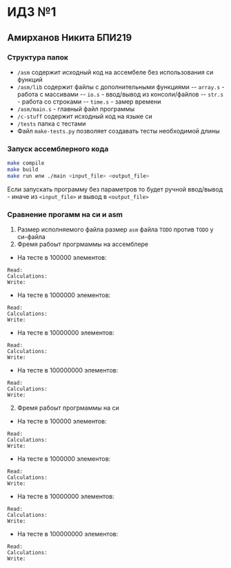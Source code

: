 # ИДЗ №1
## Амирханов Никита БПИ219

### Структура папок
 - `/asm` содержит исходный код на ассембеле без использования си функций
 - `/asm/lib` содержит файлы с дополнительными функциями
 -- `array.s` - работа с массивами
 -- `io.s` - ввод/вывод из консоли/файлов
 -- `str.s` - работа со строками
 -- `time.s` - замер времени
 - `/asm/main.s` - главный файл программы
 - `/c-stuff` содержит исходный код на языке си
 - `/tests` папка с тестами
 - Файл `make-tests.py` позволяет создавать тесты необходимой длины

### Запуск ассемблерного кода
```sh
make compile
make build
make run или ./main <input_file> <output_file>
```
Если запускать программу без параметров то будет ручной ввод/вывод - иначе из `<input_file>` и вывод в `<output_file>`

### Сравнение прогамм на си и asm
1. Размер исполняемого файла
размер `asm` файла `TODO` против `TODO` у си-файла
2. Фремя рабоыт прогрмаммы на ассемблере
 - На тесте в 100000 элементов:
 ```
 Read: 
 Calculations:
 Write:
 ```
  - На тесте в 1000000 элементов:
 ```
 Read: 
 Calculations:
 Write:
 ```
  - На тесте в 10000000 элементов:
 ```
 Read: 
 Calculations:
 Write:
 ```
  - На тесте в 100000000 элементов:
 ```
 Read: 
 Calculations:
 Write:
 ```
 2. Фремя рабоыт прогрмаммы на си
 - На тесте в 100000 элементов:
 ```
 Read: 
 Calculations:
 Write:
 ```
  - На тесте в 1000000 элементов:
 ```
 Read: 
 Calculations:
 Write:
 ```
  - На тесте в 10000000 элементов:
 ```
 Read: 
 Calculations:
 Write:
 ```
  - На тесте в 100000000 элементов:
 ```
 Read: 
 Calculations:
 Write:
 ```